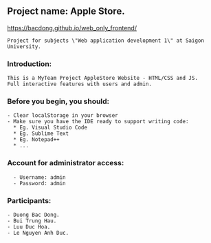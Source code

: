 ## Project name: Apple Store.

https://bacdong.github.io/web_only_frontend/

```
Project for subjects \"Web application development 1\" at Saigon University.
```

### Introduction:
```
This is a MyTeam Project AppleStore Website - HTML/CSS and JS. 
Full interactive features with users and admin.
```

### Before you begin, you should:
```
- Clear localStorage in your browser 
- Make sure you have the IDE ready to support writing code:
  * Eg. Visual Studio Code
  * Eg. Sublime Text
  * Eg. Notepad++
  * ...
```
### Account for administrator access:
```
  - Username: admin
  - Password: admin
```

### Participants:
```
- Duong Bac Dong.
- Bui Trung Hau.
- Luu Duc Hoa.
- Le Nguyen Anh Duc.
```
